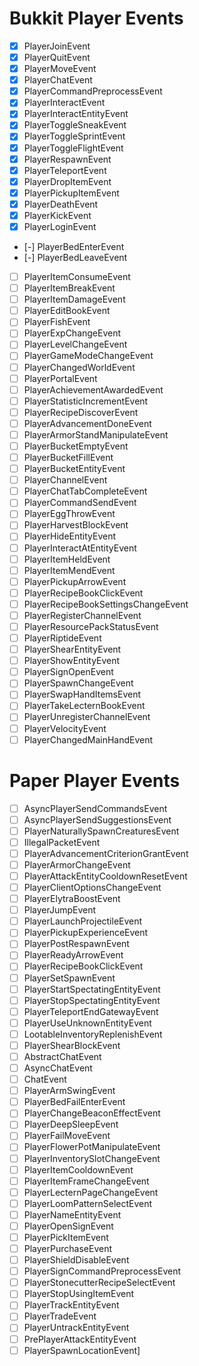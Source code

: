 # Bukkit Player Events

- [x] PlayerJoinEvent
- [x] PlayerQuitEvent
- [x] PlayerMoveEvent
- [x] PlayerChatEvent
- [x] PlayerCommandPreprocessEvent
- [x] PlayerInteractEvent
- [x] PlayerInteractEntityEvent
- [x] PlayerToggleSneakEvent
- [x] PlayerToggleSprintEvent
- [x] PlayerToggleFlightEvent
- [x] PlayerRespawnEvent
- [x] PlayerTeleportEvent
- [x] PlayerDropItemEvent
- [x] PlayerPickupItemEvent
- [x] PlayerDeathEvent
- [x] PlayerKickEvent
- [x] PlayerLoginEvent
- [-] PlayerBedEnterEvent
- [-] PlayerBedLeaveEvent
- [ ] PlayerItemConsumeEvent
- [ ] PlayerItemBreakEvent
- [ ] PlayerItemDamageEvent
- [ ] PlayerEditBookEvent
- [ ] PlayerFishEvent
- [ ] PlayerExpChangeEvent
- [ ] PlayerLevelChangeEvent
- [ ] PlayerGameModeChangeEvent
- [ ] PlayerChangedWorldEvent
- [ ] PlayerPortalEvent
- [ ] PlayerAchievementAwardedEvent
- [ ] PlayerStatisticIncrementEvent
- [ ] PlayerRecipeDiscoverEvent
- [ ] PlayerAdvancementDoneEvent
- [ ] PlayerArmorStandManipulateEvent
- [ ] PlayerBucketEmptyEvent
- [ ] PlayerBucketFillEvent
- [ ] PlayerBucketEntityEvent
- [ ] PlayerChannelEvent
- [ ] PlayerChatTabCompleteEvent
- [ ] PlayerCommandSendEvent
- [ ] PlayerEggThrowEvent
- [ ] PlayerHarvestBlockEvent
- [ ] PlayerHideEntityEvent
- [ ] PlayerInteractAtEntityEvent
- [ ] PlayerItemHeldEvent
- [ ] PlayerItemMendEvent
- [ ] PlayerPickupArrowEvent
- [ ] PlayerRecipeBookClickEvent
- [ ] PlayerRecipeBookSettingsChangeEvent
- [ ] PlayerRegisterChannelEvent
- [ ] PlayerResourcePackStatusEvent
- [ ] PlayerRiptideEvent
- [ ] PlayerShearEntityEvent
- [ ] PlayerShowEntityEvent
- [ ] PlayerSignOpenEvent
- [ ] PlayerSpawnChangeEvent
- [ ] PlayerSwapHandItemsEvent
- [ ] PlayerTakeLecternBookEvent
- [ ] PlayerUnregisterChannelEvent
- [ ] PlayerVelocityEvent
- [ ] PlayerChangedMainHandEvent

# Paper Player Events

- [ ] AsyncPlayerSendCommandsEvent
- [ ] AsyncPlayerSendSuggestionsEvent
- [ ] PlayerNaturallySpawnCreaturesEvent
- [ ] IllegalPacketEvent
- [ ] PlayerAdvancementCriterionGrantEvent
- [ ] PlayerArmorChangeEvent
- [ ] PlayerAttackEntityCooldownResetEvent
- [ ] PlayerClientOptionsChangeEvent
- [ ] PlayerElytraBoostEvent
- [ ] PlayerJumpEvent
- [ ] PlayerLaunchProjectileEvent
- [ ] PlayerPickupExperienceEvent
- [ ] PlayerPostRespawnEvent
- [ ] PlayerReadyArrowEvent
- [ ] PlayerRecipeBookClickEvent
- [ ] PlayerSetSpawnEvent
- [ ] PlayerStartSpectatingEntityEvent
- [ ] PlayerStopSpectatingEntityEvent
- [ ] PlayerTeleportEndGatewayEvent
- [ ] PlayerUseUnknownEntityEvent
- [ ] LootableInventoryReplenishEvent
- [ ] PlayerShearBlockEvent
- [ ] AbstractChatEvent
- [ ] AsyncChatEvent
- [ ] ChatEvent
- [ ] PlayerArmSwingEvent
- [ ] PlayerBedFailEnterEvent
- [ ] PlayerChangeBeaconEffectEvent
- [ ] PlayerDeepSleepEvent
- [ ] PlayerFailMoveEvent
- [ ] PlayerFlowerPotManipulateEvent
- [ ] PlayerInventorySlotChangeEvent
- [ ] PlayerItemCooldownEvent
- [ ] PlayerItemFrameChangeEvent
- [ ] PlayerLecternPageChangeEvent
- [ ] PlayerLoomPatternSelectEvent
- [ ] PlayerNameEntityEvent
- [ ] PlayerOpenSignEvent
- [ ] PlayerPickItemEvent
- [ ] PlayerPurchaseEvent
- [ ] PlayerShieldDisableEvent
- [ ] PlayerSignCommandPreprocessEvent
- [ ] PlayerStonecutterRecipeSelectEvent
- [ ] PlayerStopUsingItemEvent
- [ ] PlayerTrackEntityEvent
- [ ] PlayerTradeEvent
- [ ] PlayerUntrackEntityEvent
- [ ] PrePlayerAttackEntityEvent
- [ ] PlayerSpawnLocationEvent]
